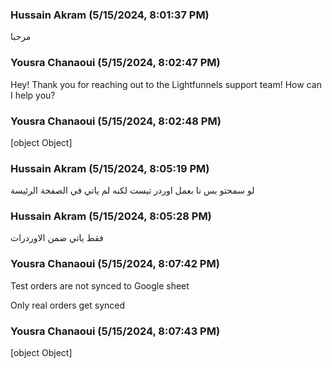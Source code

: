 ### Hussain Akram (5/15/2024, 8:01:37 PM)

مرحبا

### Yousra Chanaoui (5/15/2024, 8:02:47 PM)

Hey!
Thank you for reaching out to the Lightfunnels support team! How can I help you?

### Yousra Chanaoui (5/15/2024, 8:02:48 PM)

[object Object]

### Hussain Akram (5/15/2024, 8:05:19 PM)

لو سمحتو بس نا بعمل اوردر تيست لكنه لم ياتي في الصفحة الرئيسة

### Hussain Akram (5/15/2024, 8:05:28 PM)

فقط ياتي ضمن الاوردرات

### Yousra Chanaoui (5/15/2024, 8:07:42 PM)

Test orders are not synced to Google sheet 

Only real orders get synced 

### Yousra Chanaoui (5/15/2024, 8:07:43 PM)

[object Object]
